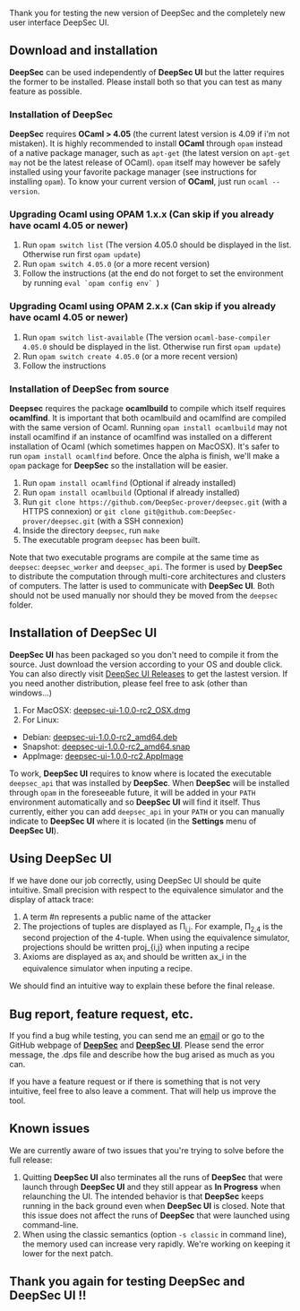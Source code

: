 Thank you for testing the new version of DeepSec and the completely new user interface DeepSec UI.

## Download and installation

**DeepSec** can be used independently of **DeepSec UI** but the latter requires the former to be installed.
Please install both so that you can test as many feature as possible.

### Installation of DeepSec

**DeepSec** requires **OCaml > 4.05** (the current latest version is 4.09 if i'm not mistaken).  It is highly recommended to install **OCaml** through `opam` instead of a native package manager, such as `apt-get` (the latest version on `apt-get may` not be the latest release of OCaml). `opam` itself may however be safely installed using your favorite package manager (see instructions for installing `opam`).
To know your current version of **OCaml**, just run `ocaml --version`.

### Upgrading Ocaml using OPAM 1.x.x (Can skip if you already have ocaml 4.05 or newer)

1. Run `opam switch list` (The version 4.05.0 should be displayed in the list. Otherwise run first `opam update`)
2. Run `opam switch 4.05.0` (or a more recent version)
3. Follow the instructions (at the end do not forget to set the environment by running ``eval `opam config env` ``)

### Upgrading Ocaml using OPAM 2.x.x (Can skip if you already have ocaml 4.05 or newer)

1. Run `opam switch list-available` (The version `ocaml-base-compiler 4.05.0` should be displayed in the list. Otherwise run first `opam update`)
2. Run `opam switch create 4.05.0` (or a more recent version)
3. Follow the instructions

### Installation of DeepSec from source

**Deepsec** requires the package **ocamlbuild** to compile which itself requires **ocamlfind**. It is important that both ocamlbuild and ocamlfind are compiled with the same version of Ocaml. Running `opam install ocamlbuild` may not install ocamlfind if an instance of ocamlfind was installed on a different installation of Ocaml (which sometimes happen on MacOSX). It's safer to run `opam install ocamlfind` before.
Once the alpha is finish, we'll make a `opam` package for **DeepSec** so the installation will be easier.

1. Run `opam install ocamlfind` (Optional if already installed)
2. Run `opam install ocamlbuild` (Optional if already installed)
3. Run `git clone https://github.com/DeepSec-prover/deepsec.git` (with a HTTPS connexion) or `git clone git@github.com:DeepSec-prover/deepsec.git` (with a SSH connexion)
4. Inside the directory `deepsec`, run `make`
5. The executable program `deepsec` has been built.

Note that two executable programs are compile at the same time as `deepsec`: `deepsec_worker` and `deepsec_api`. The former is used by **DeepSec** to distribute the computation through multi-core architectures and clusters of computers. The latter is used to communicate with **DeepSec UI**. Both should not be used manually nor should they be moved from the `deepsec` folder.

## Installation of DeepSec UI

**DeepSec UI** has been packaged so you don't need to compile it from the source. Just download the version according to your OS and double click. You can also directly visit [DeepSec UI Releases](https://github.com/DeepSec-prover/deepsec_ui/releases) to get the lastest version. If you need another distribution, please feel free to ask (other than windows...)

1. For MacOSX: [deepsec-ui-1.0.0-rc2_OSX.dmg](https://github.com/DeepSec-prover/deepsec_ui/releases/download/v1.0.0-rc2/deepsec-ui-1.0.0-rc2_OSX.dmg)
2. For Linux:
  - Debian: [deepsec-ui-1.0.0-rc2_amd64.deb](https://github.com/DeepSec-prover/deepsec_ui/releases/download/v1.0.0-rc2/deepsec-ui-1.0.0-rc2_amd64.deb)
  - Snapshot: [deepsec-ui-1.0.0-rc2_amd64.snap](https://github.com/DeepSec-prover/deepsec_ui/releases/download/v1.0.0-rc2/deepsec-ui-1.0.0-rc2_amd64.snap)
  - AppImage: [deepsec-ui-1.0.0-rc2.AppImage](https://github.com/DeepSec-prover/deepsec_ui/releases/download/v1.0.0-rc2/deepsec-ui-1.0.0-rc2.AppImage)

To work, **DeepSec UI** requires to know where is located the executable `deepsec_api` that was installed by **DeepSec**. When **DeepSec** will be installed through `opam` in the foreseeable future, it will be added in your `PATH` environment automatically and so **DeepSec UI** will find it itself. Thus currently, either you can add `deepsec_api` in your `PATH` or you can manually indicate to **DeepSec UI** where it is located (in the **Settings** menu of **DeepSec UI**).

## Using DeepSec UI

If we have done our job correctly, using DeepSec UI should be quite intuitive. Small precision with respect to the equivalence simulator and the display of attack trace:
1. A term #n represents a public name of the attacker
2. The projections of tuples are displayed as Π<sub>i,j</sub>. For example, Π<sub>2,4</sub> is the second projection of the 4-tuple. When using the equivalence simulator, projections should be written proj_{i,j} when inputing a recipe
3. Axioms are displayed as ax<sub>i</sub> and should be written ax_i in the equivalence simulator when inputing a recipe.

We should find an intuitive way to explain these before the final release.


## Bug report, feature request, etc.

If you find a bug while testing, you can send me an [email](mailto:vincent.cheval@inria.fr) or go to the GitHub webpage of **[DeepSec](https://github.com/DeepSec-prover/deepsec/issues)** and **[DeepSec UI](https://github.com/DeepSec-prover/deepsec_ui/issues)**. Please send the error message, the .dps file and describe how the bug arised as much as you can.

If you have a feature request or if there is something that is not very intuitive, feel free to also leave a comment. That will help us improve the tool.


## Known issues

We are currently aware of two issues that you're trying to solve before the full release:
1. Quitting **DeepSec UI** also terminates all the runs of **DeepSec** that were launch through **DeepSec UI** and they still appear as **In Progress** when relaunching the UI. The intended behavior is that **DeepSec** keeps running in the back ground even when **DeepSec UI** is closed. Note that this issue does not affect the runs of **DeepSec** that were launched using command-line.
2. When using the classic semantics (option `-s classic` in command line), the memory used can increase very rapidly. We're working on keeping it lower for the next patch.

## Thank you again for testing DeepSec and DeepSec UI !!
